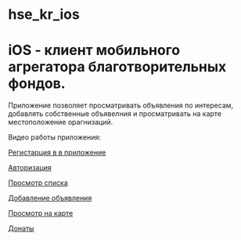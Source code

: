 # hse_kr_ios

# iOS - клиент мобильного агрегатора благотворительных фондов. 

Приложение позволяет просматривать объявления по интересам, добавлять собственные объявелния и просматривать на карте местоположение орагнизаций.

Видео работы приложения:

[Регистарция в в приложение](https://res.craft.do/user/full/ce49bd87-c053-1521-ade8-fbb22856e156/doc/BD07215A-534C-4B93-938D-9D57922914D5/CA703347-8E4D-4DA3-ACD3-FDB4F6745C0B_2/kBENAAuW6PGD4ugXpSltdMB53PDgdjBAkyIyGAlKaeUz/2023-04-24%2001.32.39.mp4)


[Авторизация](https://user-images.githubusercontent.com/72168932/233871687-2913af6a-7f49-4deb-a2d4-54b11cd14981.mp4)


[Просмотр списка](https://user-images.githubusercontent.com/72168932/233871788-7db9938b-3d1e-4f87-ae9a-3972a0c03889.mp4)


[Добавление объявления](https://user-images.githubusercontent.com/72168932/233871829-f119afbd-837d-44e8-8fcf-584a9eccffb3.mp4)


[Просмотр на карте](https://user-images.githubusercontent.com/72168932/233871854-f31e1369-9687-4419-851d-2886bd2709b1.mp4)


[Донаты](https://user-images.githubusercontent.com/72168932/233871889-bf6efaf9-50a6-491e-915f-683e971b2680.mp4)
